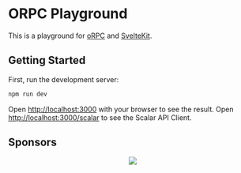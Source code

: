 # ORPC Playground

This is a playground for [oRPC](https://orpc.unnoq.com) and [SvelteKit](https://kit.svelte.dev/).

## Getting Started

First, run the development server:

```bash
npm run dev
```

Open [http://localhost:3000](http://localhost:3000) with your browser to see the result.
Open [http://localhost:3000/scalar](http://localhost:3000/scalar) to see the Scalar API Client.

## Sponsors

<p align="center">
  <a href="https://cdn.jsdelivr.net/gh/unnoq/unnoq/sponsors.svg">
    <img src='https://cdn.jsdelivr.net/gh/unnoq/unnoq/sponsors.svg'/>
  </a>
</p>
